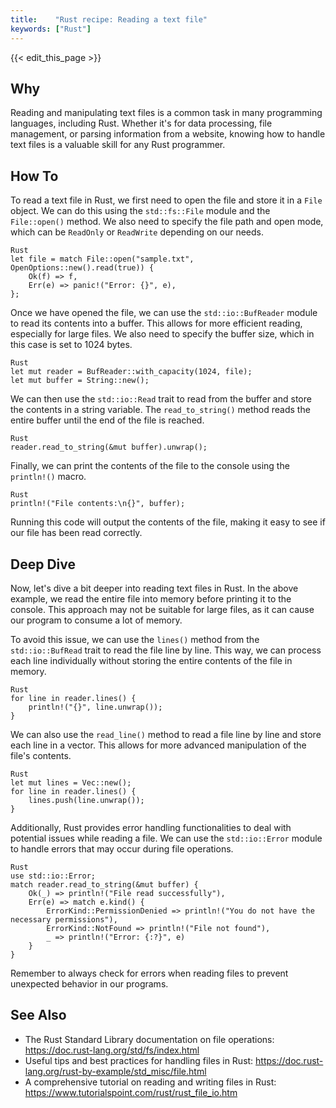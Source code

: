 ```yaml
---
title:    "Rust recipe: Reading a text file"
keywords: ["Rust"]
---
```


{{< edit_this_page >}}

## Why
Reading and manipulating text files is a common task in many programming languages, including Rust. Whether it's for data processing, file management, or parsing information from a website, knowing how to handle text files is a valuable skill for any Rust programmer.

## How To
To read a text file in Rust, we first need to open the file and store it in a `File` object. We can do this using the `std::fs::File` module and the `File::open()` method. We also need to specify the file path and open mode, which can be `ReadOnly` or `ReadWrite` depending on our needs.

```
Rust
let file = match File::open("sample.txt", OpenOptions::new().read(true)) {
    Ok(f) => f,
    Err(e) => panic!("Error: {}", e),
};
```

Once we have opened the file, we can use the `std::io::BufReader` module to read its contents into a buffer. This allows for more efficient reading, especially for large files. We also need to specify the buffer size, which in this case is set to 1024 bytes.

```
Rust
let mut reader = BufReader::with_capacity(1024, file);
let mut buffer = String::new();
```

We can then use the `std::io::Read` trait to read from the buffer and store the contents in a string variable. The `read_to_string()` method reads the entire buffer until the end of the file is reached.

```
Rust
reader.read_to_string(&mut buffer).unwrap();
```

Finally, we can print the contents of the file to the console using the `println!()` macro.

```
Rust
println!("File contents:\n{}", buffer);
```

Running this code will output the contents of the file, making it easy to see if our file has been read correctly.

## Deep Dive
Now, let's dive a bit deeper into reading text files in Rust. In the above example, we read the entire file into memory before printing it to the console. This approach may not be suitable for large files, as it can cause our program to consume a lot of memory.

To avoid this issue, we can use the `lines()` method from the `std::io::BufRead` trait to read the file line by line. This way, we can process each line individually without storing the entire contents of the file in memory.

```
Rust
for line in reader.lines() {
    println!("{}", line.unwrap());
}
```

We can also use the `read_line()` method to read a file line by line and store each line in a vector. This allows for more advanced manipulation of the file's contents.

```
Rust
let mut lines = Vec::new();
for line in reader.lines() {
    lines.push(line.unwrap());
}
```

Additionally, Rust provides error handling functionalities to deal with potential issues while reading a file. We can use the `std::io::Error` module to handle errors that may occur during file operations.

```
Rust
use std::io::Error;
match reader.read_to_string(&mut buffer) {
    Ok(_) => println!("File read successfully"),
    Err(e) => match e.kind() {
        ErrorKind::PermissionDenied => println!("You do not have the necessary permissions"),
        ErrorKind::NotFound => println!("File not found"),
        _ => println!("Error: {:?}", e)
    }
}
```

Remember to always check for errors when reading files to prevent unexpected behavior in our programs.

## See Also
- The Rust Standard Library documentation on file operations: https://doc.rust-lang.org/std/fs/index.html
- Useful tips and best practices for handling files in Rust: https://doc.rust-lang.org/rust-by-example/std_misc/file.html
- A comprehensive tutorial on reading and writing files in Rust: https://www.tutorialspoint.com/rust/rust_file_io.htm